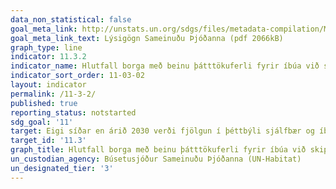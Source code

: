 ```yaml
---
data_non_statistical: false
goal_meta_link: http://unstats.un.org/sdgs/files/metadata-compilation/Metadata-Goal-11.pdf
goal_meta_link_text: Lýsigögn Sameinuðu Þjóðanna (pdf 2066kB)
graph_type: line
indicator: 11.3.2
indicator_name: Hlutfall borga með beinu þátttökuferli fyrir íbúa við skipulag og stjórnun þéttbýlis, með reglubundnum og lýðræðislegum hætti.
indicator_sort_order: 11-03-02
layout: indicator
permalink: /11-3-2/
published: true
reporting_status: notstarted
sdg_goal: '11'
target: Eigi síðar en árið 2030 verði fjölgun í þéttbýli sjálfbær og íbúar alls staðar í heiminum taki meiri þátt í skipulagsmálum og samkomulagi um sjálfbærni. 
target_id: '11.3'
graph_title: Hlutfall borga með beinu þátttökuferli fyrir íbúa við skipulag og stjórnun þéttbýlis, með reglubundnum og lýðræðislegum hætti.
un_custodian_agency: Búsetusjóður Sameinuðu Þjóðanna (UN-Habitat)
un_designated_tier: '3'
---
```

